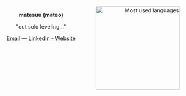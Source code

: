 <a href="https://github-readme-stats.vercel.app/api/top-langs/?username=matesuu&hide=html,ruby,roff&langs_count=10&layout=compact&theme=dark&hide_border=true&bg_color=0D1117" align="right">
  <img src="https://github-readme-stats.vercel.app/api/top-langs/?username=matesuu&hide=html,ruby,roff&langs_count=10&layout=compact&theme=dark&hide_border=true&bg_color=0D1117" height="220px" align="right" alt="Most used languages">
</a>

<p align="center"><strong>matesuu (mateo)</strong></p>

<p align="center">
  "out solo leveling..."
</p>

<p align="center">
  <a href="mailto:aladomateo@gmail.com">Email</a> —
  <a href="https://linkedin.com/in/mateoalado">LinkedIn - </a>
  <a href = "https://matesuu.github.io/">Website</a>
</p>

